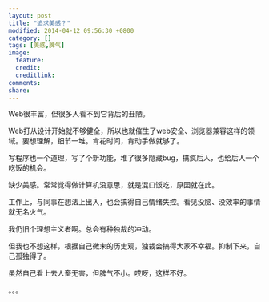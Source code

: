 ```yaml
---
layout: post
title: "追求美感？"
modified: 2014-04-12 09:56:30 +0800
category: []
tags: [美感,脾气]
image:
  feature: 
  credit: 
  creditlink: 
comments: 
share: 
---
```



Web很丰富，但很多人看不到它背后的丑陋。

Web打从设计开始就不够健全，所以也就催生了web安全、浏览器兼容这样的领域。要想理解，细节一堆。肯花时间，肯动手做就够了。

写程序也一个道理，写了个新功能，堆了很多隐藏bug，搞疯后人，也给后人一个吃饭的机会。

缺少美感。常常觉得做计算机没意思，就是混口饭吃，原因就在此。

工作上，与同事在想法上出入，也会搞得自己情绪失控。看见没脑、没效率的事情就无名火气。

我仍旧个理想主义者啊。总会有种独裁的冲动。

但我也不想这样，根据自己微末的历史观，独裁会搞得大家不幸福。抑制下来，自己孤独得了。

虽然自己看上去人畜无害，但脾气不小。哎呀，这样不好。

。。。
